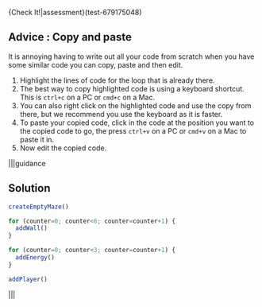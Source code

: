 
{Check It!|assessment}(test-679175048)

## Advice : Copy and paste
It is annoying having to write out all your code from scratch when you have some similar code you can copy, paste and then edit. 

1. Highlight the lines of code for the loop that is already there.
1. The best way to copy highlighted code is using a keyboard shortcut. This is `ctrl+c` on a PC or `cmd+c` on a Mac.
1. You can also right click on the highlighted code and use the copy from there, but we recommend you use the keyboard as it is faster.
1. To paste your copied code, click in the code at the position you want to the copied code to go, the press `ctrl+v` on a PC or `cmd+v` on a Mac to paste it in.
1. Now edit the copied code.

|||guidance
## Solution
```javascript
createEmptyMaze()

for (counter=0; counter<6; counter=counter+1) {
  addWall()
}

for (counter=0; counter<3; counter=counter+1) {
  addEnergy()
}

addPlayer()
```
|||
